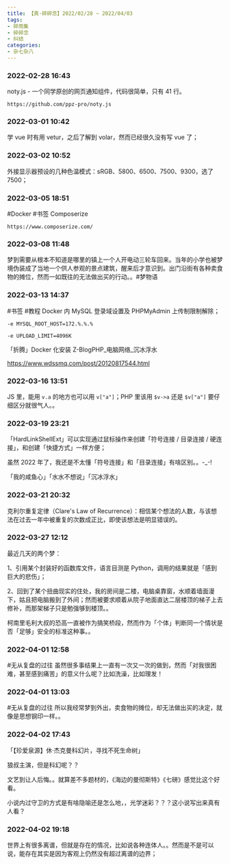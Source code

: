 ```yaml
---
title: 【真·碎碎念】2022/02/28 ~ 2022/04/03
tags:
- 碎雨集
- 碎碎念
- 纠结
categories:
- 杂七杂八
---
```

### 2022-02-28 16:43
noty.js - 一个同学原创的网页通知组件，代码很简单，只有 41 行。

`https://github.com/ppz-pro/noty.js`

<!--more-->

### 2022-03-01 10:42
学 vue 时有用 vetur，之后了解到 volar，然而已经很久没有写 vue 了；

### 2022-03-02 10:52
外接显示器预设的几种色温模式：sRGB、5800、6500、7500、9300，选了 7500；

### 2022-03-05 18:51
\#Docker \#书签 Composerize

`https://www.composerize.com/`

### 2022-03-08 11:48
梦到需要从根本不知道是哪里的镇上一个人开电动三轮车回来。当年的小学也被梦境伪装成了当地一个供人参观的景点建筑，醒来后才意识到。​​出门沿街有各种卖食物的摊位，然而一如既往的无法做出买的行动。。​ \#梦物语

### 2022-03-13 14:37
\#书签 \#教程 Docker 内 MySQL 登录域设置及 PHPMyAdmin 上传制限制解除；

`-e MYSQL_ROOT_HOST=172.%.%.%`

`-e UPLOAD_LIMIT=4096K`

「折腾」Docker 化安装 Z-BlogPHP_电脑网络_沉冰浮水

https://www.wdssmq.com/post/20120817544.html

### 2022-03-16 13:51
JS 里，能用 `v.a` 的地方也可以用 `v["a"]`；PHP 里该用 `$v->a` 还是 `$v["a"]` 要仔细区分就很气人。。

### 2022-03-19 23:21
「HardLinkShellExt」可以实现通过鼠标操作来创建「符号连接 / 目录连接 / 硬连接」，和创建「快捷方式」一样方便；

虽然 2022 年了，我还是不太懂「符号连接」和「目录连接」有啥区别。。-_-!

「我的咸鱼心」「水水不想说」「沉冰浮水」

### 2022-03-21 20:32
克利尔重复定律（Clare's Law of Recurrence）：相信某个想法的人数，与该想法在过去一年中被重复的次数成正比，即使该想法是明显错误的。

### 2022-03-27 12:12
最近几天的两个梦：

1、引用某个封装好的函数库文件，语言目测是 Python，调用的结果就是「感到巨大的悲伤」；

2、回到了某个扭曲现实的住处，我的房间是二楼，电脑桌靠窗，水顺着墙面漫下，姑且把电脑搬到了外间；然而被要求顺着从院子地面直达二层楼顶的梯子上去修补，而那架梯子只是勉强够到楼顶。。

柯南里毛利大叔的恐高一直被作为搞笑桥段，然而作为「个体」判断同一个情状是否「足够」安全的标准这种事。。

### 2022-04-01 12:58
\#无从复盘的过往 虽然很多事结果上一直有一次又一次的做到，然而「对我很困难，甚至感到痛苦」的意义什么呢？比如洗澡，比如理发！

### 2022-04-01 13:03
\#无从复盘的过往 所以我经常梦到外出，卖食物的摊位，却无法做出买的决定，就像是思想钢印一样。。

### 2022-04-02 17:43
「【珍爱泉源】休·杰克曼科幻片，寻找不死生命树」

狼叔主演，但是科幻呢？？

文艺到让人后悔。。就算差不多题材的，《海边的曼彻斯特》《七磅》感觉比这个好看。

小说内过守卫的方式是有啥隐喻还是怎么地，，光学迷彩？？？这小说写出来真有人看？

### 2022-04-02 19:18
世界上有很多离谱，但就是存在的情况，比如说各种连体人。。然而是不是可以说，能存在其实是因为客观上仍然没有超过离谱的边界；
